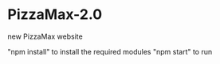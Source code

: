 # PizzaMax-2.0
new PizzaMax website


"npm install" to install the required modules
"npm start" to run